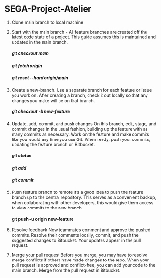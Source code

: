 # SEGA-Project-Atelier

1. Clone main branch to local machine
2. Start with the main branch - All feature branches are created off the latest code state of a project. This guide assumes this is maintained and updated in the main branch.
    ##### git checkout main
    ##### git fetch origin 
    ##### git reset --hard origin/main
    
3. Create a new-branch. Use a separate branch for each feature or issue you work on. After creating a branch, check it out locally so that any changes you make will be on that branch.
    ##### git checkout -b new-feature
    
4. Update, add, commit, and push changes
On this branch, edit, stage, and commit changes in the usual fashion, building up the feature with as many commits as necessary. Work on the feature and make commits like you would any time you use Git. When ready, push your commits, updating the feature branch on Bitbucket.
    ##### git status
    ##### git add <some-file>
    ##### git commit
    
    
5. Push feature branch to remote
It’s a good idea to push the feature branch up to the central repository. This serves as a convenient backup, when collaborating with other developers, this would give them access to view commits to the new branch.
    #### git push -u origin new-feature
    
6. Resolve feedback
Now teammates comment and approve the pushed commits. Resolve their comments locally, commit, and push the suggested changes to Bitbucket. Your updates appear in the pull request.
    
7. Merge your pull request
Before you merge, you may have to resolve merge conflicts if others have made changes to the repo. When your pull request is approved and conflict-free, you can add your code to the main branch. Merge from the pull request in Bitbucket.




